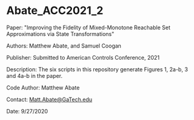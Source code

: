 # Abate_ACC2021_2

Paper: "Improving the Fidelity of Mixed-Monotone Reachable Set Approximations via State Transformations"

Authors: Matthew Abate, and Samuel Coogan

Publisher: Submitted to American Controls Conference, 2021

Description: The six scripts in this repository generate Figures 1, 2a-b, 3 and 4a-b in the paper.

Code Author: Matthew Abate

Contact: Matt.Abate@GaTech.edu

Date: 9/27/2020
